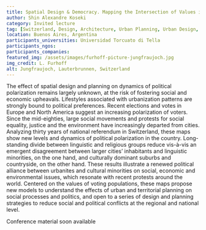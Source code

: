 ```yaml
---
title: Spatial Design & Democracy. Mapping the Intersection of Values in Urban Space
author: Shin Alexandre Koseki
category: Invited lecture
tag: [Switzerland, Design, Architecture, Urban Planning, Urban Design, Spatial Planning, Values, Society, Le Corbusier, Gehl, Research, DyAM, Polarizations, Votes, Elections, Networks, Data Visualization, Network Science]
location: Buenos Aires, Argentina
participants_universities: Universidad Torcuato di Tella
participants_ngos:
participants_companies: 
featured_img: /assets/images/furhoff-picture-jungfraujoch.jpg
img_credit: L. Furhoff
alt: Jungfraujoch, Lauterbrunnen, Switzerland
---
```

The effect of spatial design and planning on dynamics of political polarization remains largely unknown, at the risk of fostering social and economic upheavals. Lifestyles associated with urbanization patterns are strongly bound to political preferences. Recent elections and votes in Europe and North America suggest an increasing polarization of voters. Since the mid-eighties, large social movements and protests for social equality, justice and the environment have increasingly departed from cities. Analyzing thirty years of national referendum in Switzerland, these maps show new levels and dynamics of political polarization in the country. Long-standing divide between linguistic and religious groups reduce vis-à-vis an emergent disagreement between larger cities’ inhabitants and linguistic minorities, on the one hand, and culturally dominant suburbs and countryside, on the other hand. These results illustrate a renewed political alliance between urbanites and cultural minorities on social, economic and environmental issues, which resonate with recent protests around the world. Centered on the values of voting populations, these maps propose new models to understand the effects of urban and territorial planning on social processes and politics, and open to a series of design and planning strategies to reduce social and political conflicts at the regional and national level.

Conference material soon available